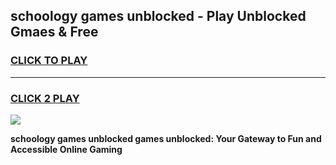 
## schoology games unblocked - Play Unblocked Gmaes & Free
<h3>
<a href="https://news.freeplayer.one?title=schoology_games_unblocked&ref=23F">CLICK TO PLAY</a></h3>
<hr>

<h3>
<a href="https://news.freeplayer.one?title=schoology_games_unblocked&ref=23F">CLICK 2 PLAY</a>
  
</h3>

<a href="https://news.freeplayer.one?title=schoology_games_unblocked&ref=23F/"><img src="https://clearcache.store/games.png"></a>


**schoology games unblocked games unblocked: Your Gateway to Fun and Accessible Online Gaming**
